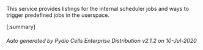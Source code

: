 






This service provides listings for the internal scheduler jobs and ways to trigger predefined jobs in the userspace.

[:summary]

###### Auto generated by Pydio Cells Enterprise Distribution v2.1.2 on 10-Jul-2020
